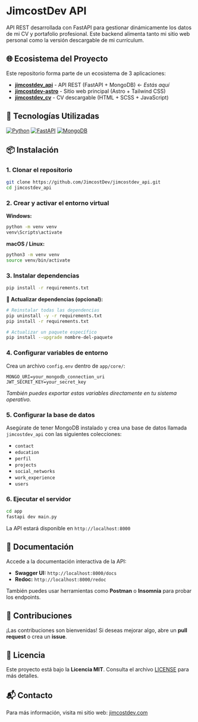 # JimcostDev API

API REST desarrollada con FastAPI para gestionar dinámicamente los datos de mi CV y portafolio profesional. Este backend alimenta tanto mi sitio web personal como la versión descargable de mi currículum.

## 🌐 Ecosistema del Proyecto

Este repositorio forma parte de un ecosistema de 3 aplicaciones:

- **[jimcostdev_api](https://github.com/JimcostDev/jimcostdev_api)** - API REST (FastAPI + MongoDB) ← *Estás aquí*
- **[jimcostdev-astro](https://github.com/JimcostDev/jimcostdev-astro)** - Sitio web principal (Astro + Tailwind CSS)
- **[jimcostdev_cv](https://github.com/JimcostDev/jimcostdev_cv)** - CV descargable (HTML + SCSS + JavaScript)

## 🚀 Tecnologías Utilizadas

[![Python](https://img.shields.io/badge/Python-f6d44e?style=for-the-badge&logo=python&logoColor=white&labelColor=101010)]()
[![FastAPI](https://img.shields.io/badge/FastAPI-059487?style=for-the-badge&logo=fastapi&logoColor=white&labelColor=101010)](https://fastapi.tiangolo.com/)
[![MongoDB](https://img.shields.io/badge/MongoDB-00Ed64?style=for-the-badge&logo=mongodb&logoColor=white&labelColor=101010)]()

## 📦 Instalación

### 1. Clonar el repositorio
```bash
git clone https://github.com/JimcostDev/jimcostdev_api.git
cd jimcostdev_api
```

### 2. Crear y activar el entorno virtual

**Windows:**
```bash
python -m venv venv
venv\Scripts\activate
```

**macOS / Linux:**
```bash
python3 -m venv venv
source venv/bin/activate
```

### 3. Instalar dependencias
```bash
pip install -r requirements.txt
```

**🔄 Actualizar dependencias (opcional):**
```bash
# Reinstalar todas las dependencias
pip uninstall -y -r requirements.txt
pip install -r requirements.txt

# Actualizar un paquete específico
pip install --upgrade nombre-del-paquete
```

### 4. Configurar variables de entorno

Crea un archivo `config.env` dentro de `app/core/`:

```env
MONGO_URI=your_mongodb_connection_uri
JWT_SECRET_KEY=your_secret_key
```

*También puedes exportar estas variables directamente en tu sistema operativo.*

### 5. Configurar la base de datos

Asegúrate de tener MongoDB instalado y crea una base de datos llamada `jimcostdev_api` con las siguientes colecciones:

- `contact`
- `education`
- `perfil`
- `projects`
- `social_networks`
- `work_experience`
- `users`

### 6. Ejecutar el servidor

```bash
cd app
fastapi dev main.py
```

La API estará disponible en `http://localhost:8000`

## 📖 Documentación

Accede a la documentación interactiva de la API:

- **Swagger UI:** `http://localhost:8000/docs`
- **Redoc:** `http://localhost:8000/redoc`

También puedes usar herramientas como **Postman** o **Insomnia** para probar los endpoints.

## 🤝 Contribuciones

¡Las contribuciones son bienvenidas! Si deseas mejorar algo, abre un **pull request** o crea un **issue**.

## 📜 Licencia

Este proyecto está bajo la **Licencia MIT**. Consulta el archivo [LICENSE](./LICENSE) para más detalles.

## 📬 Contacto

Para más información, visita mi sitio web: [jimcostdev.com](https://jimcostdev.com)
